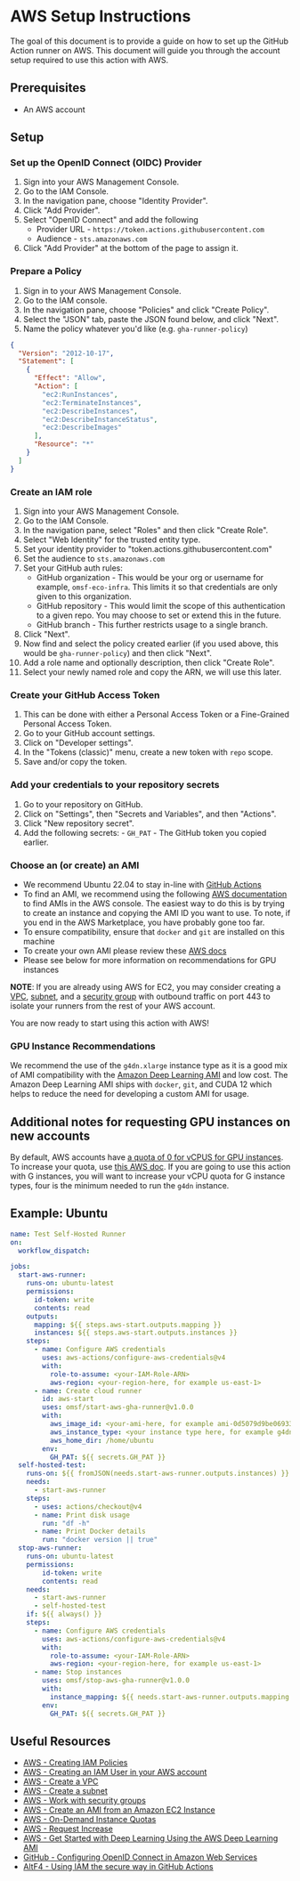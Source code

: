 # AWS Setup Instructions
The goal of this document is to provide a guide on how to set up the GitHub Action runner on AWS. This document will guide you through the account setup required to use this action with AWS.

## Prerequisites
- An AWS account

## Setup
### Set up the OpenID Connect (OIDC) Provider
  1. Sign into your AWS Management Console.
  2. Go to the IAM Console.
  3. In the navigation pane, choose "Identity Provider".
  4. Click "Add Provider".
  5. Select "OpenID Connect" and add the following
      - Provider URL - `https://token.actions.githubusercontent.com`
      - Audience - `sts.amazonaws.com`
  6. Click "Add Provider" at the bottom of the page to assign it.
### Prepare a Policy
  1. Sign in to your AWS Management Console.
  2. Go to the IAM console.
  3. In the navigation pane, choose "Policies" and click "Create Policy".
  4. Select the "JSON" tab, paste the JSON found below, and click "Next".
  5. Name the policy whatever you'd like (e.g. `gha-runner-policy`)
```json
{
  "Version": "2012-10-17",
  "Statement": [
    {
      "Effect": "Allow",
      "Action": [
        "ec2:RunInstances",
        "ec2:TerminateInstances",
        "ec2:DescribeInstances",
        "ec2:DescribeInstanceStatus",
        "ec2:DescribeImages"
      ],
      "Resource": "*"
    }
  ]
}
```
### Create an IAM role
  1. Sign into your AWS Management Console.
  2. Go to the IAM Console.
  3. In the navigation pane, select "Roles" and then click "Create Role".
  4. Select "Web Identity" for the trusted entity type.
  5. Set your identity provider to "token.actions.githubusercontent.com"
  6. Set the audience to `sts.amazonaws.com`
  7. Set your GitHub auth rules:
      - GitHub organization - This would be your org or username for example, `omsf-eco-infra`. This limits it so that credentials are only given to this organization.
      - GitHub repository - This would limit the scope of this authentication to a given repo. You may choose to set or extend this in the future.
      - GitHub branch - This further restricts usage to a single branch.
  8. Click "Next".
  9. Now find and select the policy created earlier (if you used above, this would be `gha-runner-policy`) and then click "Next".
  10. Add a role name and optionally description, then click "Create Role".
  11. Select your newly named role and copy the ARN, we will use this later.
### Create your GitHub Access Token
  1. This can be done with either a Personal Access Token or a Fine-Grained Personal Access Token.
  2. Go to your GitHub account settings.
  3. Click on "Developer settings".
  4. In the "Tokens (classic)" menu, create a new token with `repo` scope.
  5. Save and/or copy the token.
### Add your credentials to your repository secrets
  1. Go to your repository on GitHub.
  2. Click on "Settings", then "Secrets and Variables", and then "Actions".
  3. Click "New repository secret".
  4. Add the following secrets:
    - `GH_PAT` - The GitHub token you copied earlier.
### Choose an (or create) an AMI
  - We recommend Ubuntu 22.04 to stay in-line with [GitHub Actions](https://github.com/actions/runner-images#available-images)
  - To find an AMI, we recommend using the following [AWS documentation](https://docs.aws.amazon.com/AWSEC2/latest/UserGuide/finding-an-ami.html) to find AMIs in the AWS console. The easiest way to do this is by trying to create an instance and copying the AMI ID you want to use. To note, if you end in the AWS Marketplace, you have probably gone too far.
  - To ensure compatibility, ensure that `docker` and `git` are installed on this machine
  - To create your own AMI please review these [AWS docs](https://docs.aws.amazon.com/toolkit-for-visual-studio/latest/user-guide/tkv-create-ami-from-instance.html)
  - Please see below for more information on recommendations for GPU instances

**NOTE**: If you are already using AWS for EC2, you may consider creating a [VPC](https://docs.aws.amazon.com/vpc/latest/userguide/create-vpc.html), [subnet](https://docs.aws.amazon.com/vpc/latest/userguide/create-subnets.html), and a [security group](https://docs.aws.amazon.com/vpc/latest/userguide/working-with-security-groups.html) with outbound traffic on port 443 to isolate your runners from the rest of your AWS account.

You are now ready to start using this action with AWS!

### GPU Instance Recommendations
We recommend the use of the `g4dn.xlarge` instance type as it is a good mix of AMI compatibility with the [Amazon Deep Learning AMI](https://aws.amazon.com/blogs/machine-learning/get-started-with-deep-learning-using-the-aws-deep-learning-ami/) and low cost. The Amazon Deep Learning AMI ships with `docker`, `git`, and CUDA 12 which helps to reduce the need for developing a custom AMI for usage.


## Additional notes for requesting GPU instances on new accounts
By default, AWS accounts have [a quota of 0 for vCPUS for GPU instances](https://docs.aws.amazon.com/AWSEC2/latest/UserGuide/ec2-on-demand-instances.html#ec2-on-demand-instances-limits). To increase your quota, use [this AWS doc](https://docs.aws.amazon.com/AWSEC2/latest/UserGuide/ec2-resource-limits.html#request-increase). If you are going to use this action with G instances, you will want to increase your vCPU quota for G instance types, four is the minimum needed to run the `g4dn` instance.


## Example: Ubuntu
```yaml
name: Test Self-Hosted Runner
on:
  workflow_dispatch:

jobs:
  start-aws-runner:
    runs-on: ubuntu-latest
    permissions:
      id-token: write
      contents: read
    outputs:
      mapping: ${{ steps.aws-start.outputs.mapping }}
      instances: ${{ steps.aws-start.outputs.instances }}
    steps:
      - name: Configure AWS credentials
        uses: aws-actions/configure-aws-credentials@v4
        with:
          role-to-assume: <your-IAM-Role-ARN>
          aws-region: <your-region-here, for example us-east-1>
      - name: Create cloud runner
        id: aws-start
        uses: omsf/start-aws-gha-runner@v1.0.0
        with:
          aws_image_id: <your-ami-here, for example ami-0d5079d9be06933e5>
          aws_instance_type: <your instance type here, for example g4dn.xlarge>
          aws_home_dir: /home/ubuntu
        env:
          GH_PAT: ${{ secrets.GH_PAT }}
  self-hosted-test:
    runs-on: ${{ fromJSON(needs.start-aws-runner.outputs.instances) }} # This ensures that you only run on the instances you just provisioned
    needs:
      - start-aws-runner
    steps:
      - uses: actions/checkout@v4
      - name: Print disk usage
        run: "df -h"
      - name: Print Docker details
        run: "docker version || true"
  stop-aws-runner:
    runs-on: ubuntu-latest
    permissions:
        id-token: write
        contents: read
    needs:
      - start-aws-runner
      - self-hosted-test
    if: ${{ always() }}
    steps:
      - name: Configure AWS credentials
        uses: aws-actions/configure-aws-credentials@v4
        with:
          role-to-assume: <your-IAM-Role-ARN>
          aws-region: <your-region-here, for example us-east-1>
      - name: Stop instances
        uses: omsf/stop-aws-gha-runner@v1.0.0
        with:
          instance_mapping: ${{ needs.start-aws-runner.outputs.mapping }}
        env:
          GH_PAT: ${{ secrets.GH_PAT }}

```

## Useful Resources
- [AWS - Creating IAM Policies](https://docs.aws.amazon.com/IAM/latest/UserGuide/access_policies_create.html)
- [AWS - Creating an IAM User in your AWS account](https://docs.aws.amazon.com/IAM/latest/UserGuide/id_users_create.html)
- [AWS - Create a VPC](https://docs.aws.amazon.com/vpc/latest/userguide/create-vpc.html)
- [AWS - Create a subnet](https://docs.aws.amazon.com/vpc/latest/userguide/create-subnets.html)
- [AWS - Work with security groups](https://docs.aws.amazon.com/vpc/latest/userguide/working-with-security-groups.html)
- [AWS - Create an AMI from an Amazon EC2 Instance](https://docs.aws.amazon.com/toolkit-for-visual-studio/latest/user-guide/tkv-create-ami-from-instance.html)
- [AWS - On-Demand Instance Quotas](https://docs.aws.amazon.com/AWSEC2/latest/UserGuide/ec2-on-demand-instances.html#ec2-on-demand-instances-limits)
- [AWS - Request Increase](https://docs.aws.amazon.com/AWSEC2/latest/UserGuide/ec2-resource-limits.html#request-increase)
- [AWS - Get Started with Deep Learning Using the AWS Deep Learning AMI](https://aws.amazon.com/blogs/machine-learning/get-started-with-deep-learning-using-the-aws-deep-learning-ami/)
- [GitHub - Configuring OpenID Connect in Amazon Web Services](https://docs.github.com/en/actions/deployment/security-hardening-your-deployments/configuring-openid-connect-in-amazon-web-services)
- [AltF4 - Using IAM the secure way in GitHub Actions](https://altf4.blog/blog/2024-03-03-using-iam-the-secure-way-in-github-actions/)
